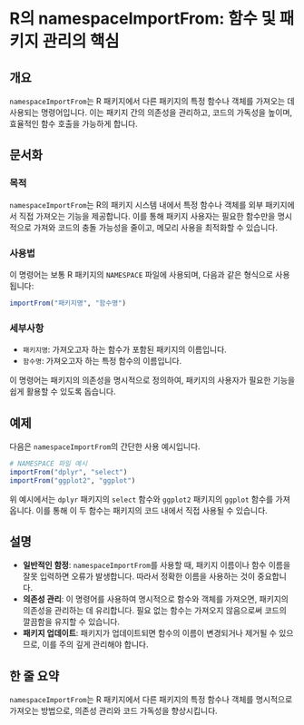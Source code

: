 <!--
Meta Description: # R의 namespaceImportFrom: 함수 및 패키지 관리의 핵심 ## 개요 `namespaceImportFrom`는 R 패키지에서 다른 패키지의 특정 함수나 객체를 가져오는 데 사용되는 명령어입니다. 이는 패키지 간의 의존성을 관리하고, 코드의 가독성을 높이...
Meta Keywords: 패키지의, namespaceimportfrom, 패키지, 객체를, 명시적으로
-->

# R의 namespaceImportFrom: 함수 및 패키지 관리의 핵심

## 개요
`namespaceImportFrom`는 R 패키지에서 다른 패키지의 특정 함수나 객체를 가져오는 데 사용되는 명령어입니다. 이는 패키지 간의 의존성을 관리하고, 코드의 가독성을 높이며, 효율적인 함수 호출을 가능하게 합니다.

## 문서화
### 목적
`namespaceImportFrom`는 R의 패키지 시스템 내에서 특정 함수나 객체를 외부 패키지에서 직접 가져오는 기능을 제공합니다. 이를 통해 패키지 사용자는 필요한 함수만을 명시적으로 가져와 코드의 충돌 가능성을 줄이고, 메모리 사용을 최적화할 수 있습니다.

### 사용법
이 명령어는 보통 R 패키지의 `NAMESPACE` 파일에 사용되며, 다음과 같은 형식으로 사용됩니다:

```r
importFrom("패키지명", "함수명")
```

### 세부사항
- `패키지명`: 가져오고자 하는 함수가 포함된 패키지의 이름입니다.
- `함수명`: 가져오고자 하는 특정 함수의 이름입니다.

이 명령어는 패키지의 의존성을 명시적으로 정의하여, 패키지의 사용자가 필요한 기능을 쉽게 활용할 수 있도록 돕습니다.

## 예제
다음은 `namespaceImportFrom`의 간단한 사용 예시입니다.

```r
# NAMESPACE 파일 예시
importFrom("dplyr", "select")
importFrom("ggplot2", "ggplot")
```

위 예시에서는 `dplyr` 패키지의 `select` 함수와 `ggplot2` 패키지의 `ggplot` 함수를 가져옵니다. 이를 통해 이 두 함수는 패키지의 코드 내에서 직접 사용될 수 있습니다.

## 설명
- **일반적인 함정**: `namespaceImportFrom`를 사용할 때, 패키지 이름이나 함수 이름을 잘못 입력하면 오류가 발생합니다. 따라서 정확한 이름을 사용하는 것이 중요합니다.
- **의존성 관리**: 이 명령어를 사용하여 명시적으로 함수와 객체를 가져오면, 패키지의 의존성을 관리하는 데 유리합니다. 필요 없는 함수는 가져오지 않음으로써 코드의 깔끔함을 유지할 수 있습니다.
- **패키지 업데이트**: 패키지가 업데이트되면 함수의 이름이 변경되거나 제거될 수 있으므로, 이를 주의 깊게 관리해야 합니다.

## 한 줄 요약
`namespaceImportFrom`는 R 패키지에서 다른 패키지의 특정 함수나 객체를 명시적으로 가져오는 방법으로, 의존성 관리와 코드 가독성을 향상시킵니다.